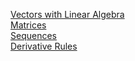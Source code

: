 [Vectors with Linear Algebra](https://www.khanacademy.org/math/linear-algebra/vectors-and-spaces) <br>
[Matrices](https://www.khanacademy.org/math/precalculus/precalc-matrices) <br>
[Sequences](https://www.khanacademy.org/math/precalculus/seq-induction) <br>
[Derivative Rules](https://www.khanacademy.org/math/old-ap-calculus-bc/bc-derivative-rules) <br>


